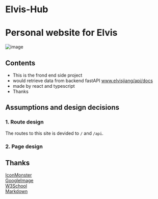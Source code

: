 # Elvis-Hub

# Personal website for Elvis 
![image](https://github.com/jiangc7/Elvis-Hub/assets/118397495/3cef3565-ef13-4d0a-b609-8d8afaa971b4)

## Contents  

- This is the frond end side project
- would retrieve data from backend fastAPI www.elvisjiang/api/docs
- made by react and typescript
- Thanks



## Assumptions and design decisions

### 1. Route design

The routes to this site is devided to `/` and `/api`.  


### 2. Page design


## Thanks

[IconMonster](https://getbootstrap.com/)  
[GoogleImage](https://www.google.com/imghp)  
[W3School](https://www.w3schools.com/)  
[Markdown](https://markdown.com.cn/)  
